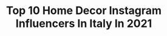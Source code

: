 ---
title: Top 10 Home Decor Instagram Influencers In Italy In 2021
description: >-
  Find top home decor Instagram influencers in Italy in 2021. Most popular hashtags: #homedecor #homesweethome #home #love.
platform: Instagram
hits: 278
text_top: Identify the most popular Instagram influencers on inBeat.
text_bottom: Our database holds 278 Instagram influencers like this in Italy for you to contact.
profiles:
  - username: "trilliletty_shabbychic_"
    fullname: >-
      Letty🌹
    bio: >-
      Love Shabbychic🎀💖 Homedecore🏡 Love Flowers🌼🌻🌷🌺
    location: "Italy"
    followers: 51702
    engagement: 346
    commentsToLikes: 0.071272
    id: ck8t29xcvyojm0j78vtxyg6tz
    verified: false
    hashtags: "#kitchendecor, #casa, #amolamontagna, #shabbywohnen"
  - username: "mumisthemum"
    fullname: >-
      Giulia pettinato
    bio: >-
      Mumisthemum / La mamma è la mamma Motherhood |Homedecor| Lifestyle 🤎Mamma di tre e insegnante di danza🤎 💌 giuliapettinatoteacher@gmail.com
    location: "Italy"
    followers: 19175
    engagement: 379
    commentsToLikes: 0.172059
    id: ckaosn5tws6w30i781vpmxo83
    verified: false
    hashtags: "#interiorwarrior, #interior4inspo, #shabbyhome, #disperatehousewife"
  - username: "martina__difusco"
    fullname: >-
      Martina
    bio: >-
      MoM❤️ FAMILY || HOMEDECOR|| LIFESTYLE || BEAUTY||KIDS
    location: "Italy"
    followers: 28425
    engagement: 304
    commentsToLikes: 0.055921
    id: ckaosn5vgs6xc0i78oajsdubg
    verified: false
    hashtags: "#littlebrother, #brotherandsister, #mamma, #family"
  - username: "valentinarizzello"
    fullname: >-
      Valentina Rizzello 🌷🎠
    bio: >-
      Homedecor | lifestyle | travel | ricette Amo fotografare il bello della vita❣️ 👰🏻 Wife 🏡 Roma 💌 valer90@hotmail.it
    location: "Italy"
    followers: 13542
    engagement: 431
    commentsToLikes: 0.045250
    id: ck5q94v699ek60i11dfzlenog
    verified: false
    hashtags: "#travel, #home, #stayathome, #happyeaster"
  - username: "taniastolyarenko"
    fullname: >-
      Tania Stolyarenko
    bio: >-
      ✖️ Alles ist jetzt. // #aesthetic #minimalstyle #editorialfashion #fragrancelover ——————Soon #homedecoration #homedesign
    location: "Italy"
    followers: 63384
    engagement: 139
    commentsToLikes: 0.102000
    id: ck5q9umwcd2t30i11lxecuj0x
    verified: false
    hashtags: "#motherhoodjourney, #apmmonaco, #byredo, #motherhood"
  - username: "shabby_chic_lov3"
    fullname: >-
      🌸🎀Veronica🎀🌸 shabby chic <3 🌸
    bio: >-
      🎀🌸 Roma 🇮🇹📍 🎀🌸 #lifestyle | 🎀🌸 #homedecor | 🎀🌸 #beauty 🌸💌 Collaborazioni: varashabbychic@gmail.com 🎀🌸🌸👇🏻 buono shopping 25€👇🏻🌸🌸🎀
    location: "Italy"
    followers: 44895
    engagement: 392
    commentsToLikes: 0.028469
    id: ck13952vpjkh70i19i9zkaz8h
    verified: false
    hashtags: "#homelife, #casachic, #mywestwingstyle, #shabbychic"
  - username: "stefy__94"
    fullname: >-
      INSPO | FASHION | LIFESTYLE 🌸
    bio: >-
      ~𝘐𝘵𝘢𝘭𝘪𝘢𝘯 ‘94 𝘨𝘪𝘳𝘭 🇮🇹 ~ Angel’s Mom💙🧸 ~𝘞𝘪𝘧𝘦 2-07-2018 🤵🏻👰🏻 ~💌 stefania.melino@hotmail.it ~𝘈𝘥𝘪𝘮: @lartenellaquotidianita
    location: "Italy"
    followers: 14265
    engagement: 883
    commentsToLikes: 0.101580
    id: ck5q9af9ta55g0i11uyz9q65l
    verified: false
    hashtags: "#mammaefiglio, #mumlife, #inspiration, #octoberlove"
  - username: "fabiolarieti"
    fullname: >-
      fabiolarieti
    bio: >-
      🎙Journalist Roma TV - Sky 213 📝 📺 Tv presenter 🎬 ⚽️ Football addicted 🔝 🛍 Fashion lover 💕 📚 Books passion 🤓 📩 fabiolarieti@gmail.com or DM 📬
    location: "Italy"
    followers: 33498
    engagement: 362
    commentsToLikes: 0.145259
    id: ck5c6ogs85v4u0i1110q7i6wj
    verified: false
    hashtags: "#fashiongo, #tvspeaker, #telegiornaliste, #libridaleggere"
  - username: "my_littleeva"
    fullname: >-
      🎀MyLittleEva🎀
    bio: >-
      🌸Content creator 🌸Fashionkids 🌸Trendsetter 🌸Model 📍MILANO 🇮🇹 !Page managed by Mom ! Contanct : alessiacepraga@gmail.com
    location: "Italy"
    followers: 58723
    engagement: 161
    commentsToLikes: 0.087472
    id: ck14lfvobugiu0i199pdgj1o0
    verified: false
    hashtags: "#fashionkids, #paroladimamma, #thetrendykidz, #fashionlover"
  - username: "g.i.u.l.i.a.s85"
    fullname: >-
      〰️🔆giulia s.🔆〰️
    bio: >-
      ✖️✖️✖️ Got glint? ✖️✖️✖️
    location: "Italy"
    followers: 106030
    engagement: 139
    commentsToLikes: 0.050960
    id: ckaowuaplaha30i783u8uq12a
    verified: false
    hashtags: "#cozyhome, #croptop, #sunday, #magic"
---